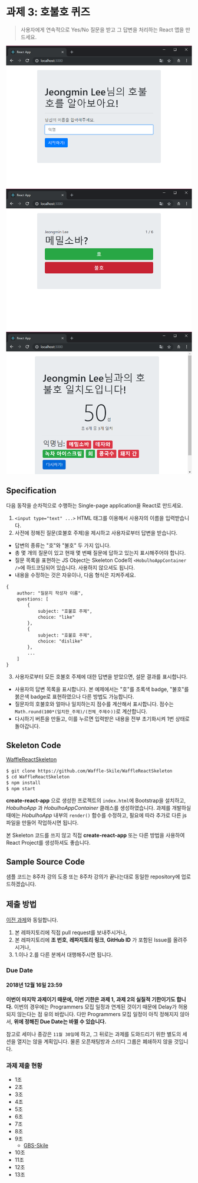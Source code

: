 # 과제 3: 호불호 퀴즈

> 사용자에게 연속적으로 Yes/No 질문을 받고 그 답변을 처리하는 React 앱을 만드세요.

![1. 사용자 이름 입력](pics/1.png?raw=true)
![2. 호불호 답변 수집](pics/2.png?raw=true)
![3. 설문 결과 표시](pics/3.png?raw=true)

## Specification
다음 동작을 순차적으로 수행하는 Single-page application을 React로 만드세요.

1. `<input type="text" ...>` HTML 태그를 이용해서 사용자의 이름을 입력받습니다.
2. 사전에 정해진 질문(호불호 주제)을 제시하고 사용자로부터 답변을 받습니다.
  - 답변의 종류는 "호"와 "불호" 두 가지 입니다.
  - 총 몇 개의 질문이 있고 현재 몇 번째 질문에 답하고 있는지 표시해주어야 합니다.
  - 질문 목록을 표현하는 JS Object는 Skeleton Code의 `<HobulhoAppContainer />`에 하드코딩되어 있습니다. 사용하지 않으셔도 됩니다.
  - 내용을 수정하는 것은 자유이나, 다음 형식은 지켜주세요.
  ```
  {
      author: "질문지 작성자 이름",
      questions: [
          {
              subject: "호불호 주제",
              choice: "like"
          },
          {
              subject: "호불호 주제",
              choice: "dislike"
          },
          ...
      ]
  }
  ```
3. 사용자로부터 모든 호불호 주제에 대한 답변을 받았으면, 설문 결과를 표시합니다.
  - 사용자의 답변 목록을 표시합니다. 본 예제에서는 "호"를 초록색 badge, "불호"를 붉은색 badge로 표현하였으나 다른 방법도 가능합니다.
  - 질문자의 호불호와 얼마나 일치하는지 점수를 계산해서 표시합니다. 점수는 `Math.round(100*(일치한_주제)/(전체_주제수))`로 계산합니다.
  - 다시하기 버튼을 만들고, 이를 누르면 입력받은 내용을 전부 초기화시켜 1번 상태로 돌아갑니다.

## Skeleton Code
[WaffleReactSkeleton](https://github.com/Waffle-Skile/WaffleReactSkeleton)

```
$ git clone https://github.com/Waffle-Skile/WaffleReactSkeleton
$ cd WaffleReactSkeleton
$ npm install
$ npm start
```

**create-react-app** 으로 생성한 프로젝트의 `index.html`에 Bootstrap을 설치하고,
*HobulhoApp* 과 *HobulhoAppContainer* 클래스를 생성하였습니다.
과제를 개발하실 때에는 *HobulhoApp* 내부의 `render()` 함수를 수정하고,
필요에 따라 추가로 다른 js 파일을 만들어 작업하시면 됩니다.

본 Skeleton 코드를 쓰지 않고 직접 **create-react-app** 또는 다른 방법을 사용하여
React Project를 생성하셔도 좋습니다.

## Sample Source Code

샘플 코드는 8주차 강의 도중 또는 8주차 강의가 끝나는대로 동일한 repository에 업로드하겠습니다.

## 제출 방법

[이전 과제](../indiv2/#제출-방법)와 동일합니다.

1. 본 레파지토리에 직접 pull request를 보내주시거나,
2. 본 레파지토리에 **조 번호**, **레파지토리 링크**, **GitHub ID** 가 포함된 Issue를 올려주시거나,
3. 1.이나 2.를 다른 분께서 대행해주시면 됩니다.

### Due Date

#### 2018년 12월 16일 23:59

**이번이 마지막 과제이기 때문에, 이번 기한은 과제 1, 과제 2의 실질적 기한이기도 합니다.**
이번의 경우에는 Programmers 모집 일정과 연계된 것이기 때문에 Delay가 허용되지 않는다는 점 유의 바랍니다.
다만 Programmers 모집 일정이 아직 정해지지 않아서, **위에 정해진 Due Date는 바뀔 수 있습니다.**

참고로 세미나 종강은 `11월 30일`에 하고,
그 뒤로는 과제를 도와드리기 위한 별도의 세션을 열지는 않을 계획입니다.
물론 오픈채팅방과 스터디 그룹은 폐쇄하지 않을 것입니다.

### 과제 제출 현황

* 1조
* 2조
* 3조
* 4조
* 5조
* 6조
* 7조
* 8조
* 9조
  - [GBS-Skile](https://github.com/Waffle-Skile/YOUR_REPOSITORY_NAME.git)
* 10조
* 11조
* 12조
* 13조
